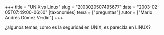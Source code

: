 +++
title = "UNIX vs Linux"
slug = "2003020507495677"
date = "2003-02-05T07:49:00-06:00"
[taxonomies]
tema = ["preguntas"]
autor = ["Mario Andrés Gómez Verdín"]
+++

¿algunos temas, como es la seguridad en UNIX, es parecida en LINUX?
